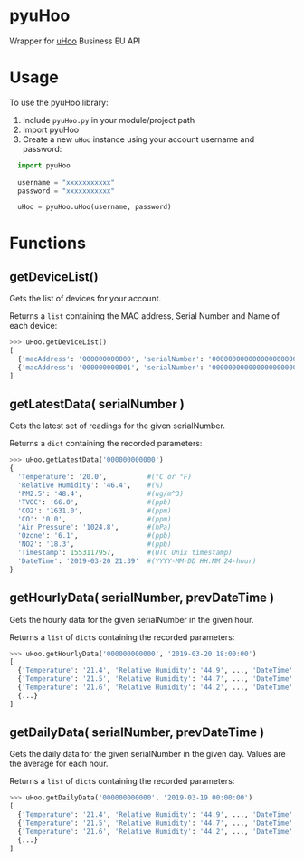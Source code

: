 # pyuHoo
Wrapper for [uHoo](https://www.uhooair.co.uk/) Business EU API

# Usage
To use the pyuHoo library:

1. Include `pyuHoo.py` in your module/project path
2. Import pyuHoo
3. Create a new `uHoo` instance using your account username and password:
```python
  import pyuHoo
  
  username = "xxxxxxxxxxx"
  password = "xxxxxxxxxxx"

  uHoo = pyuHoo.uHoo(username, password)
```

# Functions

## getDeviceList()
Gets the list of devices for your account.

Returns a `list` containing the MAC address, Serial Number and Name of each device:
```python
>>> uHoo.getDeviceList()
[
  {'macAddress': '000000000000', 'serialNumber': '000000000000000000000000', 'deviceName': 'My Device 1'},
  {'macAddress': '000000000001', 'serialNumber': '000000000000000000000001', 'deviceName': 'My Device 2'}
]
```

## getLatestData( serialNumber )
Gets the latest set of readings for the given serialNumber.

Returns a `dict` containing the recorded parameters:

```python
>>> uHoo.getLatestData('000000000000')
{
  'Temperature': '20.0',          #(°C or °F)
  'Relative Humidity': '46.4',    #(%)
  'PM2.5': '48.4',                #(ug/m^3)
  'TVOC': '66.0',                 #(ppb)
  'CO2': '1631.0',                #(ppm)
  'CO': '0.0',                    #(ppm)
  'Air Pressure': '1024.8',       #(hPa)
  'Ozone': '6.1',                 #(ppb)
  'NO2': '18.3',                  #(ppb)
  'Timestamp': 1553117957,        #(UTC Unix timestamp)
  'DateTime': '2019-03-20 21:39'  #(YYYY-MM-DD HH:MM 24-hour)
}
```

## getHourlyData( serialNumber, prevDateTime )
Gets the hourly data for the given serialNumber in the given hour.

Returns a `list` of `dict`s containing the recorded parameters:

```python
>>> uHoo.getHourlyData('000000000000', '2019-03-20 18:00:00')
[
  {'Temperature': '21.4', 'Relative Humidity': '44.9', ..., 'DateTime': '2019-03-20 18:00'}, 
  {'Temperature': '21.5', 'Relative Humidity': '44.7', ..., 'DateTime': '2019-03-20 18:01'}, 
  {'Temperature': '21.6', 'Relative Humidity': '44.2', ..., 'DateTime': '2019-03-20 18:02'},
  {...}
]
```

## getDailyData( serialNumber, prevDateTime )
Gets the daily data for the given serialNumber in the given day. Values are the average for each hour.

Returns a `list` of `dict`s containing the recorded parameters:

```python
>>> uHoo.getDailyData('000000000000', '2019-03-19 00:00:00')
[
  {'Temperature': '21.4', 'Relative Humidity': '44.9', ..., 'DateTime': '2019-03-20 00:00'}, 
  {'Temperature': '21.5', 'Relative Humidity': '44.7', ..., 'DateTime': '2019-03-20 01:00'}, 
  {'Temperature': '21.6', 'Relative Humidity': '44.2', ..., 'DateTime': '2019-03-20 02:00'},
  {...}
]
```

